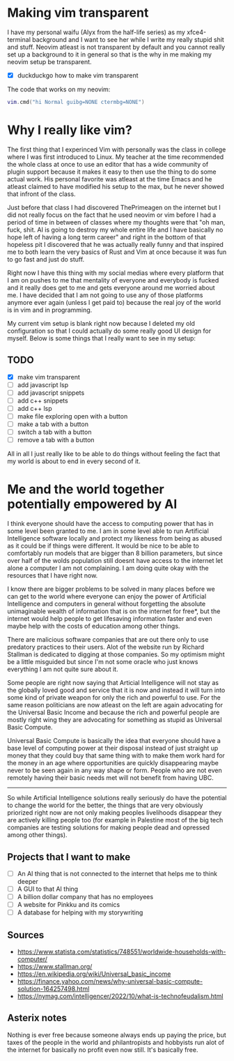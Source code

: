 # Making vim transparent

I have my personal waifu (Alyx from the half-life series) as my xfce4-terminal background
and I want to see her while I write my really stupid shit and stuff. Neovim atleast is
not transparent by default and you cannot really set up a background to it in general
so that is the why in me making my neovim setup be transparent.

- [X] duckduckgo how to make vim transparent

The code that works on my neovim:

```lua
vim.cmd("hi Normal guibg=NONE ctermbg=NONE")
```

# Why I really like vim?

The first thing that I experinced Vim with personally was the class in college where
I was first introduced to Linux. My teacher at the time recommended the whole class
at once to use an editor that has a wide community of plugin support because it makes
it easy to then use the thing to do some actual work. His personal favorite was atleast
at the time Emacs and he atleast claimed to have modified his setup to the max, but he
never showed that infront of the class.

Just before that class I had discovered ThePrimeagen on the internet but I did not really
focus on the fact that he used neovim or vim before I had a period of time in between of
classes where my thoughts were that "oh man, fuck, shit. AI is going to destroy my
whole entire life and I have basically no hope left of having a long term career" and
right in the bottom of that hopeless pit I discovered that he was actually really funny
and that inspired me to both learn the very basics of Rust and Vim at once because
it was fun to go fast and just do stuff.

Right now I have this thing with my social medias where every platform that I am on
pushes to me that mentality of everyone and everybody is fucked and it really does
get to me and gets everyone around me worried about me. I have decided that I am
not going to use any of those platforms anymore ever again (unless I get paid to)
because the real joy of the world is in vim and in programming.

My current vim setup is blank right now because I deleted my old configuration so
that I could actually do some really good UI design for myself. Below is some
things that I really want to see in my setup:

## TODO

- [X] make vim transparent
- [ ] add javascript lsp
- [ ] add javascript snippets
- [ ] add c++ snippets
- [ ] add c++ lsp
- [ ] make file exploring open with a button
- [ ] make a tab with a button
- [ ] switch a tab with a button
- [ ] remove a tab with a button

All in all I just really like to be able to do things without feeling the fact that
my world is about to end in every second of it.

# Me and the world together potentially empowered by AI

I think everyone should have the access to computing power that has in some level
been granted to me. I am in some level able to run Artificial Intelligence software
locally and protect my likeness from being as abused as it could be if things were
different. It would be nice to be able to comfortably run models that are bigger
than 8 billion parameters, but since over half of the wolds population still doesnt
have access to the internet let alone a computer I am not complaining. I am doing
quite okay with the resources that I have right now.

I know there are bigger problems to be solved in many places before we can get to
the world where everyone can enjoy the power of Artificial Intelligence and computers
in general without forgetting the absolute unimaginable wealth of information that
is on the internet for free*, but the internet would help people to get lifesaving
information faster and even maybe help with the costs of education among other things.

There are malicious software companies that are out there only to use predatory
practices to their users. Alot of the website run by Richard Stallman is dedicated to
digging at those companies. So my optimism might be a little misguided but since I'm
not some oracle who just knows everything I am not quite sure about it.

Some people are right now saying that Articial Intelligence will not stay as the
globally loved good and service that it is now and instead it will turn into some
kind of private weapon for only the rich and powerful to use. For the same reason
politicians are now atleast on the left are again advocating for the Universal Basic
Income and because the rich and powerful people are mostly right wing they are
advocating for something as stupid as Universal Basic Compute.

Universal Basic Compute is basically the idea that everyone should have a base level
of computing power at their disposal instead of just straight up money that they could
buy that same thing with to make them work hard for the money in an age where
opportunities are quickly disappearing maybe never to be seen again in any way shape
or form. People who are not even remotely having their basic needs met will not
benefit from having UBC.

<hr>

So while Artificial Intelligence solutions really seriously do have the potential to
change the world for the better, the things that are very obviously priorized right 
now are not only making peoples livelihoods disappear they are actively killing people
too (for example in Palestine most of the big tech companies are testing solutions for
making people dead and opressed among other things).

## Projects that I want to make

- [ ] An AI thing that is not connected to the internet that helps me to think deeper
- [ ] A GUI to that AI thing
- [ ] A billion dollar company that has no employees
- [ ] A website for Pinkku and its comics
- [ ] A database for helping with my storywriting

## Sources

- https://www.statista.com/statistics/748551/worldwide-households-with-computer/
- https://www.stallman.org/
- https://en.wikipedia.org/wiki/Universal_basic_income
- https://finance.yahoo.com/news/why-universal-basic-compute-solution-164257498.html
- https://nymag.com/intelligencer/2022/10/what-is-technofeudalism.html

## Asterix notes

Nothing is ever free because someone always ends up paying the price, but taxes of
the people in the world and philantropists and hobbyists run alot of the internet
for basically no profit even now still. It's basically free.
